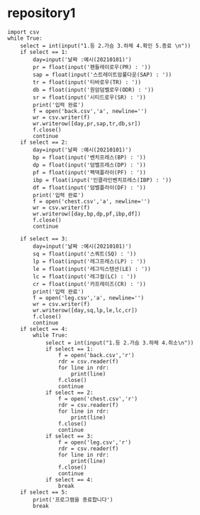 # repository1

    
    import csv
    while True:
        select = int(input("1.등 2.가슴 3.하체 4.확인 5.종료 \n"))
        if select == 1:
            day=input('날짜 :예시(20210101)')
            pr = float(input('팬들레이로우(PR) : '))
            sap = float(input('스트레이트암풀다운(SAP) : '))
            tr = float(input('티바로우(TR) : '))
            db = float(input('원암덤벨로우(ODR) : '))
            sr = float(input('시티드로우(SR) : '))
            print('입력 완료')
            f = open('back.csv','a', newline='')
            wr = csv.writer(f)
            wr.writerow([day,pr,sap,tr,db,sr])
            f.close()         
            continue       
        if select == 2:
            day=input('날짜 :예시(20210101)')
            bp = float(input('벤치프레스(BP) : '))
            dp = float(input('덤벨프레스(DP) : '))
            pf = float(input('펙덱플라이(PF) : '))
            ibp = float(input('인클라인벤치프레스(IBP) : '))
            df = float(input('덤벨플라이(DF) : '))
            print('입력 완료')
            f = open('chest.csv','a', newline='')
            wr = csv.writer(f)
            wr.writerow([day,bp,dp,pf,ibp,df])
            f.close()                
            continue

        if select == 3:
            day=input('날짜 :예시(20210101)')
            sq = float(input('스쿼트(SQ) : '))
            lp = float(input('레그프레스(LP) : '))
            le = float(input('레그익스텐션(LE) : '))
            lc = float(input('레그컬(LC) : '))
            cr = float(input('카프레이즈(CR) : '))
            print('입력 완료')
            f = open('leg.csv','a', newline='')
            wr = csv.writer(f)
            wr.writerow([day,sq,lp,le,lc,cr])
            f.close()                  
            continue
        if select == 4:
            while True:
                select = int(input("1.등 2.가슴 3.하체 4.취소\n"))
                if select == 1:
                    f = open('back.csv','r')
                    rdr = csv.reader(f)
                    for line in rdr:
                        print(line)
                    f.close()
                    continue
                if select == 2:
                    f = open('chest.csv','r')
                    rdr = csv.reader(f)
                    for line in rdr:
                        print(line)
                    f.close()
                    continue
                if select == 3:
                    f = open('leg.csv','r')
                    rdr = csv.reader(f)
                    for line in rdr:
                        print(line)
                    f.close()
                    continue
                if select == 4:
                    break
        if select == 5:
            print('프로그램을 종료합니다')
            break


